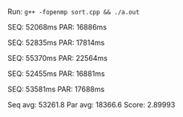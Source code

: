 Run: `g++ -fopenmp sort.cpp && ./a.out`

SEQ: 52068ms
PAR: 16886ms

SEQ: 52835ms
PAR: 17814ms

SEQ: 55370ms
PAR: 22564ms

SEQ: 52455ms
PAR: 16881ms

SEQ: 53581ms
PAR: 17688ms

Seq avg: 53261.8
Par avg: 18366.6
Score: 2.89993
